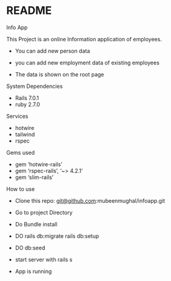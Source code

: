 # README

Info App

This Project is an online Information application of employees.

* You can add new person data

* you can add new employment data of existing employees

* The data is shown on the root page

System Dependencies

* Rails 7.0.1
* ruby 2.7.0

Services

* hotwire
* tailwind
* rspec

Gems used

* gem ‘hotwire-rails’
* gem ‘rspec-rails’, ‘~> 4.2.1’
* gem ‘slim-rails’

How to use

* Clone this repo:  git@github.com:mubeenmughal/infoapp.git
* Go to project Directory

* Do Bundle install
* DO rails db:migrate rails db:setup
* DO db:seed
* start server with rails s
* App is running
